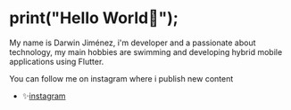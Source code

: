 # print("Hello World👋"); 
 
 My name is Darwin Jiménez, i'm developer and a passionate about technology, my main hobbies are swimming and developing hybrid mobile applications using Flutter.
 
 You can follow me on instagram where i publish new content

- ✨[instagram](https://www.instagram.com/itsdarwincode/)

<!---
DARWINDEV/DARWINDEV is a ✨ special ✨ repository because its `README.md` (this file) appears on your GitHub profile.
You can click the Preview link to take a look at your changes.
--->
